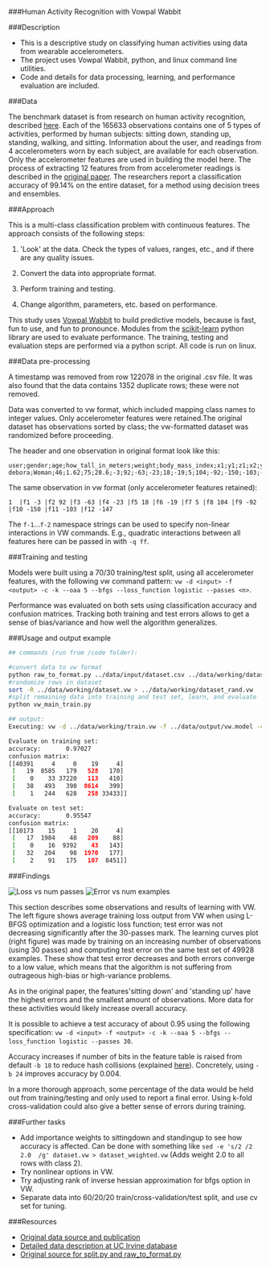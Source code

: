 ###Human Activity Recognition with Vowpal Wabbit


###Description

* This is a descriptive study on classifying human activities using data from wearable accelerometers.
* The project uses Vowpal Wabbit, python, and linux command line utilities.
* Code and details for data processing, learning, and performance evaluation are included.


###Data

The benchmark dataset is from research on human activity recognition, described [here](http://groupware.les.inf.puc-rio.br/har). Each of the 165633 observations contains one of 5 types of activities, performed by human subjects: sitting down, standing up, standing, walking, and sitting. Information about the user, and readings from 4 accelerometers worn by each subject, are available for each observation. Only the accelerometer features are used in building the model here. The process of extracting 12 features from from accelerometer readings is described in the [original paper](http://groupware.les.inf.puc-rio.br/work.jsf?p1=11201). The researchers report a classification accuracy of 99.14% on the entire dataset, for a method using decision trees and ensembles.


###Approach

This is a multi-class classification problem with continuous features. The approach consists of the following steps:

1. 'Look' at the data. Check the types of values, ranges, etc., and if there are any quality issues.

2. Convert the data into appropriate format.

3. Perform training and testing.

4. Change algorithm, parameters, etc. based on performance.


This study uses [Vowpal Wabbit](https://github.com/JohnLangford/vowpal_wabbit) to build predictive models, because is fast, fun to use, and fun to pronounce. Modules from the [scikit-learn](http://scikit-learn.org/stable/) python library are used to evaluate performance. The training, testing and evaluation steps are performed via a python script. All code is run on linux. 


###Data pre-processing

A timestamp was removed from row 122078 in the original .csv file. It was also found that the data contains 1352 duplicate rows; these were not removed.

Data was converted to vw format, which included mapping class names to integer values. Only accelerometer features were retained.The original dataset has observations sorted by class; the vw-formatted dataset was randomized before proceeding.

The header and one observation in original format look like this:
```
user;gender;age;how_tall_in_meters;weight;body_mass_index;x1;y1;z1;x2;y2;z2;x3;y3;z3;x4;y4;z4;class
debora;Woman;46;1.62;75;28.6;-3;92;-63;-23;18;-19;5;104;-92;-150;-103;-147;sitting
```
The same observation in vw format (only accelerometer features retained):
```
1  |f1 -3 |f2 92 |f3 -63 |f4 -23 |f5 18 |f6 -19 |f7 5 |f8 104 |f9 -92 |f10 -150 |f11 -103 |f12 -147
```

The `f-1`...`f-2` namespace strings can be used to specify non-linear interactions in VW commands. E.g., quadratic interactions between all features here can be passed in with `-q ff`.


###Training and testing

Models were built using a 70/30 training/test split, using all accelerometer features, with the following vw command pattern: 
`vw -d <input> -f <output> -c -k --oaa 5 --bfgs --loss_function logistic --passes <n>`.

Performance was evaluated on both sets using classification accuracy and confusion matrices. Tracking both training and test errors allows to get a sense of bias/variance and how well the algorithm generalizes.


###Usage and output example

```bash
## commands (run from /code folder):

#convert data to vw format
python raw_to_format.py ../data/input/dataset.csv ../data/working/dataset.vw 
#randomize rows in dataset
sort -R ../data/working/dataset.vw > ../data/working/dataset_rand.vw
#split remaining data into training and test set, learn, and evaluate
python vw_main_train.py 

## output:
Executing: vw -d ../data/working/train.vw -f ../data/output/vw.model -c -k --oaa 5 --bfgs --loss_function logistic --passes 30 --quiet

Evaluate on training set:
accuracy:       0.97027
confusion matrix:
[[40391     4     0    19     4]
 [   19  8585   179   528   170]
 [    0    33 37220   113   410]
 [   38   493   390  8614   399]
 [    1   244   628   258 33433]]

Evaluate on test set:
accuracy:       0.95547
confusion matrix:
[[10173    15     1    20     4]
 [   17  1984    48   209    88]
 [    0    16  9392    43   143]
 [   32   204    98  1970   177]
 [    2    91   175   107  8451]]

```


###Findings

![Loss vs num passes](https://bitbucket.org/dbolotov/human_activity_recognition_with_vw/raw/master/images/loss_vs_num_passes.jpg "Loss vs num passes")  ![Error vs num examples](https://bitbucket.org/dbolotov/human_activity_recognition_with_vw/raw/master/images/error_vs_num_examples.jpg "Accuracy vs num examples")


This section describes some observations and results of learning with VW. The left figure shows average training loss output from VW when using L-BFGS optimization and a logistic loss function; test error was not decreasing significantly after the 30-passes mark. The learning curves plot (right figure) was made by training on an increasing number of observations (using 30 passes) and computing test error on the same test set of 49928 examples. These show that test error decreases and both errors converge to a low value, which means that the algorithm is not suffering from outrageous high-bias or high-variance problems.

As in the original paper, the features'sitting down' and 'standing up' have the highest errors and the smallest amount of observations. More data for these activities would likely increase overall accuracy. 

It is possible to achieve a test accuracy of about 0.95 using the following specification: 
`vw -d <input> -f <output> -c -k --oaa 5 --bfgs --loss_function logistic --passes 30`. 

Accuracy increases if number of bits in the feature table is raised from default `-b 18` to reduce hash collisions (explained [here](https://github.com/JohnLangford/vowpal_wabbit/wiki/Weight-vector)). Concretely, using `-b 24` improves accuracy by 0.004.

In a more thorough approach, some percentage of the data would be held out from training/testing and only used to report a final error. Using k-fold cross-validation could also give a better sense of errors during training.


###Further tasks
 
- Add importance weights to sittingdown and standingup to see how accuracy is affected. Can be done with something like `sed -e 's/2 /2 2.0  /g' dataset.vw > dataset_weighted.vw` (Adds weight 2.0 to all rows with class 2).
- Try nonlinear options in VW.
- Try adjusting rank of inverse hessian approximation for bfgs option in VW.
- Separate data into 60/20/20 train/cross-validation/test split, and use cv set for tuning.


###Resources

- [Original data source and publication](http://groupware.les.inf.puc-rio.br/har)
- [Detailed data description at UC Irvine database](http://archive.ics.uci.edu/ml/datasets/Wearable+Computing%3A+Classification+of+Body+Postures+and+Movements+%28PUC-Rio%29)
- [Original source for split.py and raw_to_format.py](https://github.com/zygmuntz/phraug)